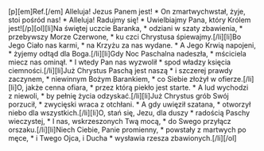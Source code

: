 [p][em]Ref.[/em] Alleluja! Jezus Panem jest! * On zmartwychwstał, żyje, stoi pośród nas! * Alleluja! Radujmy się! * Uwielbiajmy Pana, który Królem jest![/p][ol][li]Na świętej uczcie Baranka, * odziani w szaty zbawienia, * przebywszy Morze Czerwone, * ku czci Chrystusa śpiewajmy.[/li][li]Bo Jego Ciało nas karmi, * na Krzyżu za nas wydane. * A Jego Krwią napojeni, * żyjemy odtąd dla Boga.[/li][li]Gdy Noc Paschalna nadeszła, * mściciela miecz nas ominął. * I wtedy Pan nas wyzwolił * spod władzy księcia ciemności.[/li][li]Już Chrystus Paschą jest naszą * i szczerej prawdy zaczynem, * niewinnym Bożym Barankiem, * co Siebie złożył w ofierze.[/li][li]O, jakże cenna ofiara, * przez którą piekło jest starte. * A lud wychodzi z niewoli, * by pełnię życia odzyskać.[/li][li]Już Chrystus grób Swój porzucił, * zwycięski wraca z otchłani. * A gdy uwięził szatana, * otworzył niebo dla wszystkich.[/li][li]O, stań się, Jezu, dla duszy * radością Paschy wieczystej, * I nas, wskrzeszonych Twą mocą, * do Swego przyłącz orszaku.[/li][li]Niech Ciebie, Panie promienny, * powstały z martwych po męce, * i Twego Ojca, i Ducha * wysławia rzesza zbawionych.[/li][/ol]
